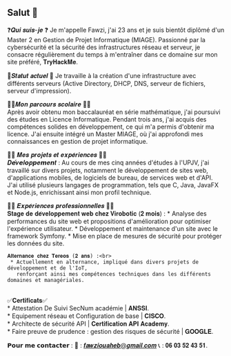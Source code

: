 ## Salut 👋

❓𝑸𝒖𝒊 𝒔𝒖𝒊𝒔-𝒋𝒆 ❓
Je m'appelle Fawzi, j'ai 23 ans et je suis bientôt diplômé d'un Master 2 en Gestion de Projet Informatique (MIAGE). Passionné par la cybersécurité et la sécurité des infrastructures réseau et serveur, je consacre régulièrement du temps à m'entraîner dans ce domaine sur mon site préféré, 𝐓𝐫𝐲𝐇𝐚𝐜𝐤𝐌𝐞.

​👀𝑺𝒕𝒂𝒕𝒖𝒕 𝒂𝒄𝒕𝒖𝒆𝒍 ​👀​
Je travaille à la création d'une infrastructure avec différents serveurs (Active Directory, DHCP, DNS, serveur de fichiers, serveur d'impression).

👨‍🎓𝑴𝒐𝒏 𝒑𝒂𝒓𝒄𝒐𝒖𝒓𝒔 𝒔𝒄𝒐𝒍𝒂𝒊𝒓𝒆 👨‍🎓 <br>
Après avoir obtenu mon baccalauréat en série mathématique, j'ai poursuivi des études en Licence Informatique. Pendant trois ans, j'ai acquis des compétences solides en développement, ce qui m'a permis d'obtenir ma licence. J'ai ensuite intégré un Master MIAGE, où j'ai approfondi mes connaissances en gestion de projet informatique.

👨‍💻 𝑴𝒆𝒔 𝒑𝒓𝒐𝒋𝒆𝒕𝒔 𝒆𝒕 𝒆𝒙𝒑𝒆́𝒓𝒊𝒆𝒏𝒄𝒆𝒔 👨‍💻<br>
𝑫𝙚́𝒗𝙚𝒍𝙤𝒑𝙥𝒆𝙢𝒆𝙣𝒕 :
    Au cours de mes cinq années d'études à l'UPJV, j'ai travaillé sur divers projets, notamment le développement de sites web, d'applications mobiles, de logiciels de bureau, de services web et d'API. J'ai utilisé plusieurs langages de programmation, tels que C, Java, JavaFX et Node.js, enrichissant ainsi mon profil technique.

👨‍💼 𝑬𝒙𝒑𝒆́𝒓𝒊𝒆𝒏𝒄𝒆𝒔 𝒑𝒓𝒐𝒇𝒆𝒔𝒔𝒊𝒐𝒏𝒏𝒆𝒍𝒍𝒆𝒔 👨‍💼<br>
    𝐒𝐭𝐚𝐠𝐞 𝐝𝐞 𝐝𝐞́𝐯𝐞𝐥𝐨𝐩𝐩𝐞𝐦𝐞𝐧𝐭 𝐰𝐞𝐛 𝐜𝐡𝐞𝐳 𝐕𝐢𝐫𝐨𝐛𝐨𝐭𝐢𝐜 (𝟐 𝐦𝐨𝐢𝐬) :
     * Analyse des performances du site web et propositions d'amélioration pour optimiser l'expérience 
        utilisateur.
     * Développement et maintenance d'un site avec le framework Symfony.
     * Mise en place de mesures de sécurité pour protéger les données du site.

     
    𝐀𝐥𝐭𝐞𝐫𝐧𝐚𝐧𝐜𝐞 𝐜𝐡𝐞𝐳 𝐓𝐞𝐫𝐞𝐨𝐬 (𝟐 𝐚𝐧𝐬) :<br>
     * Actuellement en alternance, impliqué dans divers projets de développement et de l'IoT, 
       renforçant ainsi mes compétences techniques dans les différents domaines et managériales.
<br>
✅𝐂𝐞𝐫𝐭𝐢𝐟𝐢𝐜𝐚𝐭𝐬✅<br>
    * Attestation De Suivi SecNum académie | 𝐀𝐍𝐒𝐒𝐈.<br>
    * Equipement réseau et Configuration de base | 𝐂𝐈𝐒𝐂𝐎.<br>
    * Architecte de sécurité API | 𝐂𝐞𝐫𝐭𝐢𝐟𝐢𝐜𝐚𝐭𝐢𝐨𝐧 𝐀𝐏𝐈 𝐀𝐜𝐚𝐝𝐞𝐦𝐲.<br>
    * Faire preuve de prudence : gestion des risques de sécurité | 𝐆𝐎𝐎𝐆𝐋𝐄.<br>
    
𝗣𝗼𝘂𝗿 𝗺𝗲 𝗰𝗼𝗻𝘁𝗮𝗰𝘁𝗲𝗿 :
📧 : 𝒇𝒂𝒘𝒛𝒊𝒐𝒖𝒂𝒉𝒆𝒃@𝒈𝒎𝒂𝒊𝒍.𝒄𝒐𝒎
📞 : 𝟎𝟔 𝟎𝟑 𝟓𝟐 𝟒𝟑 𝟓𝟏.


